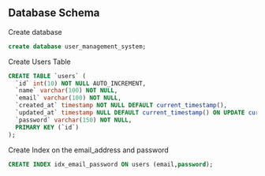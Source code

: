 


## Database Schema

Create database

```sql
create database user_management_system;
```
Create Users Table

```sql
CREATE TABLE `users` (
  `id` int(10) NOT NULL AUTO_INCREMENT,
  `name` varchar(100) NOT NULL,
  `email` varchar(100) NOT NULL,
  `created_at` timestamp NOT NULL DEFAULT current_timestamp(),
  `updated_at` timestamp NULL DEFAULT current_timestamp() ON UPDATE current_timestamp(),
  `password` varchar(150) NOT NULL,
  PRIMARY KEY (`id`)
); 
```
Create Index on the email_address and password

```sql
CREATE INDEX idx_email_password ON users (email,password);
```